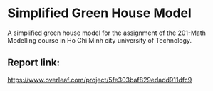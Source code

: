 # Simplified Green House Model
A simplified green house model for the assignment of the 201-Math Modelling course in Ho Chi Minh city university of Technology.

## Report link:
https://www.overleaf.com/project/5fe303baf829edadd911dfc9
